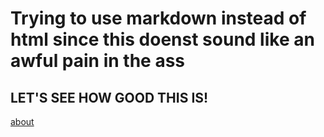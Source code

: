 # Trying to use markdown instead of html since this doenst sound like an awful pain in the ass

## LET'S SEE HOW GOOD THIS IS!

[about](about)
